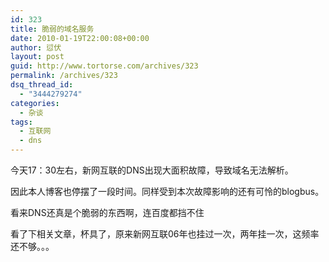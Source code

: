 ```yaml
---
id: 323
title: 脆弱的域名服务
date: 2010-01-19T22:00:08+00:00
author: 愆伏
layout: post
guid: http://www.tortorse.com/archives/323
permalink: /archives/323
dsq_thread_id:
  - "3444279274"
categories:
  - 杂谈
tags:
  - 互联网
  - dns
---
```

今天17：30左右，新网互联的DNS出现大面积故障，导致域名无法解析。

因此本人博客也停摆了一段时间。同样受到本次故障影响的还有可怜的blogbus。

看来DNS还真是个脆弱的东西啊，连百度都挡不住

看了下相关文章，杯具了，原来新网互联06年也挂过一次，两年挂一次，这频率还不够。。。